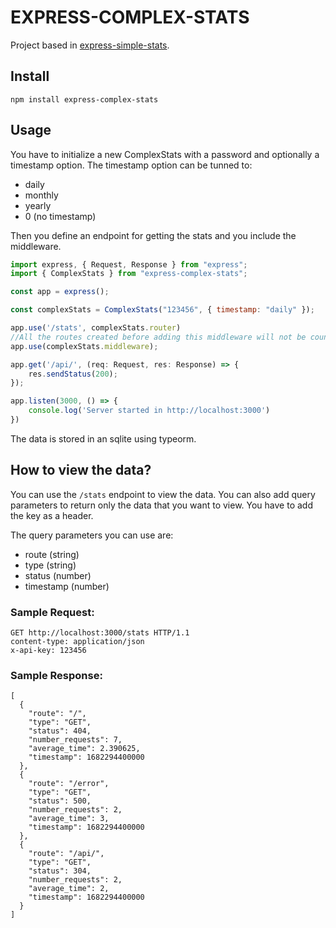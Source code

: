 # EXPRESS-COMPLEX-STATS

Project based in [express-simple-stats](https://www.npmjs.com/package/express-simple-stats).

## Install
```shell
npm install express-complex-stats
```

## Usage
You have to initialize a new ComplexStats with a password and optionally a timestamp option. 
The timestamp option can be tunned to:
- daily
- monthly
- yearly
- 0 (no timestamp)

Then you define an endpoint for getting the stats and you include the middleware.

```js
import express, { Request, Response } from "express";
import { ComplexStats } from "express-complex-stats";

const app = express();

const complexStats = ComplexStats("123456", { timestamp: "daily" });

app.use('/stats', complexStats.router)
//All the routes created before adding this middleware will not be counted
app.use(complexStats.middleware);

app.get('/api/', (req: Request, res: Response) => {
    res.sendStatus(200);
});

app.listen(3000, () => {
    console.log('Server started in http://localhost:3000')
})
```

The data is stored in an sqlite using typeorm.

## How to view the data?
You can use the `/stats` endpoint to view the data. You can also add query parameters to return only the data that you want to view. You have to add the key as a header.

The query parameters you can use are: 
- route (string)
- type (string)
- status (number)
- timestamp (number)

### Sample Request:
```http
GET http://localhost:3000/stats HTTP/1.1
content-type: application/json
x-api-key: 123456
```

### Sample Response:
```shell
[
  {
    "route": "/",
    "type": "GET",
    "status": 404,
    "number_requests": 7,
    "average_time": 2.390625,
    "timestamp": 1682294400000
  },
  {
    "route": "/error",
    "type": "GET",
    "status": 500,
    "number_requests": 2,
    "average_time": 3,
    "timestamp": 1682294400000
  },
  {
    "route": "/api/",
    "type": "GET",
    "status": 304,
    "number_requests": 2,
    "average_time": 2,
    "timestamp": 1682294400000
  }
]
```